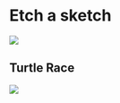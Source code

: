 <h1>Etch a sketch</h1><img src="https://github.com/rohit2701singh/turtle-race-and-etch-a-sketch-day19/assets/156118970/63893516-ae61-4411-94ee-9ccd32d480c9">

<h2>Turtle Race</h2><img src="https://github.com/rohit2701singh/turtle-race-and-etch-a-sketch-day19/assets/156118970/912e9849-02c7-49cf-a9e2-d6c683207209">
